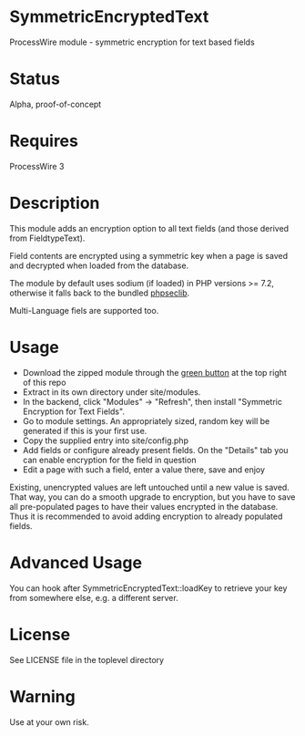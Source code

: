 # SymmetricEncryptedText
ProcessWire module - symmetric encryption for text based fields

# Status
Alpha, proof-of-concept

# Requires
ProcessWire 3

# Description
This module adds an encryption option to all text fields (and those derived from FieldtypeText).

Field contents are encrypted using a symmetric key when a page is saved and decrypted when loaded from the database.

The module by default uses sodium (if loaded) in PHP versions >= 7.2, otherwise it falls back to the bundled [phpseclib](https://github.com/phpseclib/phpseclib).

Multi-Language fiels are supported too.

# Usage
- Download the zipped module through the [green button](https://github.com/BitPoet/SymmetricEncryptedText/archive/master.zip) at the top right of this repo
- Extract in its own directory under site/modules.
- In the backend, click "Modules" -> "Refresh", then install "Symmetric Encryption for Text Fields".
- Go to module settings. An appropriately sized, random key will be generated if this is your first use.
- Copy the supplied entry into site/config.php
- Add fields or configure already present fields. On the "Details" tab you can enable encryption for the field in question
- Edit a page with such a field, enter a value there, save and enjoy

Existing, unencrypted values are left untouched until a new value is saved. That way, you can do a smooth upgrade
to encryption, but you have to save all pre-populated pages to have their values encrypted in the database.
Thus it is recommended to avoid adding encryption to already populated fields.

# Advanced Usage
You can hook after SymmetricEncryptedText::loadKey to retrieve your key from somewhere else, e.g. a different server.

# License
See LICENSE file in the toplevel directory

# Warning
Use at your own risk.
